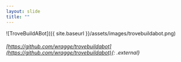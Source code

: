 ```yaml
---
layout: slide
title: ""
---
```



![TroveBuildABot]({{ site.baseurl }}/assets/images/trovebuildabot.png)

###### [https://github.com/wragge/trovebuildabot](https://github.com/wragge/trovebuildabot){: .external}